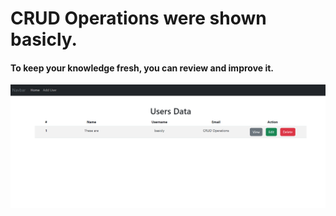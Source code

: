 # CRUD Operations were shown basicly.  <br/>

#### To keep your knowledge fresh, you can review and improve it.

![Project Screen](https://github.com/sacettinsahin/react-basic-crud-project/blob/master/public/crud.png)
